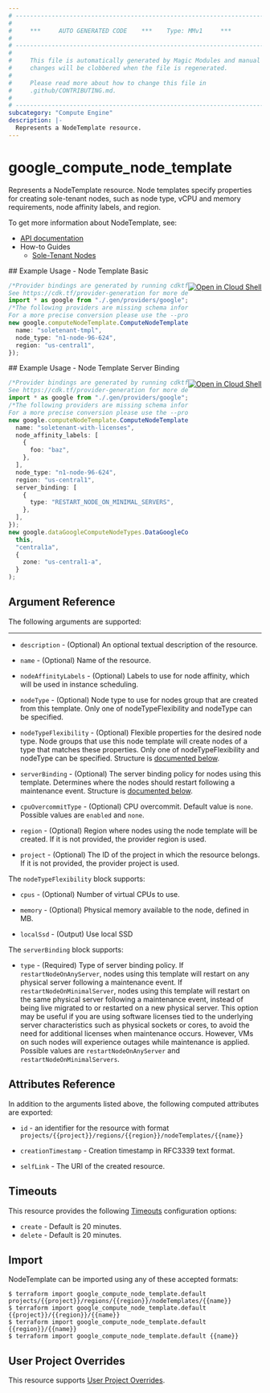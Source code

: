```yaml
---
# ----------------------------------------------------------------------------
#
#     ***     AUTO GENERATED CODE    ***    Type: MMv1     ***
#
# ----------------------------------------------------------------------------
#
#     This file is automatically generated by Magic Modules and manual
#     changes will be clobbered when the file is regenerated.
#
#     Please read more about how to change this file in
#     .github/CONTRIBUTING.md.
#
# ----------------------------------------------------------------------------
subcategory: "Compute Engine"
description: |-
  Represents a NodeTemplate resource.
---
```


# google\_compute\_node\_template

Represents a NodeTemplate resource. Node templates specify properties
for creating sole-tenant nodes, such as node type, vCPU and memory
requirements, node affinity labels, and region.

To get more information about NodeTemplate, see:

* [API documentation](https://cloud.google.com/compute/docs/reference/rest/v1/nodeTemplates)
* How-to Guides
  * [Sole-Tenant Nodes](https://cloud.google.com/compute/docs/nodes/)

<div class = "oics-button" style="float: right; margin: 0 0 -15px">
  <a href="https://console.cloud.google.com/cloudshell/open?cloudshell_git_repo=https%3A%2F%2Fgithub.com%2Fterraform-google-modules%2Fdocs-examples.git&cloudshell_working_dir=node_template_basic&cloudshell_image=gcr.io%2Fgraphite-cloud-shell-images%2Fterraform%3Alatest&open_in_editor=main.tf&cloudshell_print=.%2Fmotd&cloudshell_tutorial=.%2Ftutorial.md" target="_blank">
    <img alt="Open in Cloud Shell" src="//gstatic.com/cloudssh/images/open-btn.svg" style="max-height: 44px; margin: 32px auto; max-width: 100%;">
  </a>
</div>
## Example Usage - Node Template Basic

```typescript
/*Provider bindings are generated by running cdktf get.
See https://cdk.tf/provider-generation for more details.*/
import * as google from "./.gen/providers/google";
/*The following providers are missing schema information and might need manual adjustments to synthesize correctly: google.
For a more precise conversion please use the --provider flag in convert.*/
new google.computeNodeTemplate.ComputeNodeTemplate(this, "template", {
  name: "soletenant-tmpl",
  node_type: "n1-node-96-624",
  region: "us-central1",
});

```

<div class = "oics-button" style="float: right; margin: 0 0 -15px">
  <a href="https://console.cloud.google.com/cloudshell/open?cloudshell_git_repo=https%3A%2F%2Fgithub.com%2Fterraform-google-modules%2Fdocs-examples.git&cloudshell_working_dir=node_template_server_binding&cloudshell_image=gcr.io%2Fgraphite-cloud-shell-images%2Fterraform%3Alatest&open_in_editor=main.tf&cloudshell_print=.%2Fmotd&cloudshell_tutorial=.%2Ftutorial.md" target="_blank">
    <img alt="Open in Cloud Shell" src="//gstatic.com/cloudssh/images/open-btn.svg" style="max-height: 44px; margin: 32px auto; max-width: 100%;">
  </a>
</div>
## Example Usage - Node Template Server Binding

```typescript
/*Provider bindings are generated by running cdktf get.
See https://cdk.tf/provider-generation for more details.*/
import * as google from "./.gen/providers/google";
/*The following providers are missing schema information and might need manual adjustments to synthesize correctly: google.
For a more precise conversion please use the --provider flag in convert.*/
new google.computeNodeTemplate.ComputeNodeTemplate(this, "template", {
  name: "soletenant-with-licenses",
  node_affinity_labels: [
    {
      foo: "baz",
    },
  ],
  node_type: "n1-node-96-624",
  region: "us-central1",
  server_binding: [
    {
      type: "RESTART_NODE_ON_MINIMAL_SERVERS",
    },
  ],
});
new google.dataGoogleComputeNodeTypes.DataGoogleComputeNodeTypes(
  this,
  "central1a",
  {
    zone: "us-central1-a",
  }
);

```

## Argument Reference

The following arguments are supported:

***

*   `description` -
    (Optional)
    An optional textual description of the resource.

*   `name` -
    (Optional)
    Name of the resource.

*   `nodeAffinityLabels` -
    (Optional)
    Labels to use for node affinity, which will be used in
    instance scheduling.

*   `nodeType` -
    (Optional)
    Node type to use for nodes group that are created from this template.
    Only one of nodeTypeFlexibility and nodeType can be specified.

*   `nodeTypeFlexibility` -
    (Optional)
    Flexible properties for the desired node type. Node groups that
    use this node template will create nodes of a type that matches
    these properties. Only one of nodeTypeFlexibility and nodeType can
    be specified.
    Structure is [documented below](#nested_node_type_flexibility).

*   `serverBinding` -
    (Optional)
    The server binding policy for nodes using this template. Determines
    where the nodes should restart following a maintenance event.
    Structure is [documented below](#nested_server_binding).

*   `cpuOvercommitType` -
    (Optional)
    CPU overcommit.
    Default value is `none`.
    Possible values are `enabled` and `none`.

*   `region` -
    (Optional)
    Region where nodes using the node template will be created.
    If it is not provided, the provider region is used.

*   `project` - (Optional) The ID of the project in which the resource belongs.
    If it is not provided, the provider project is used.

<a name="nested_node_type_flexibility"></a>The `nodeTypeFlexibility` block supports:

*   `cpus` -
    (Optional)
    Number of virtual CPUs to use.

*   `memory` -
    (Optional)
    Physical memory available to the node, defined in MB.

*   `localSsd` -
    (Output)
    Use local SSD

<a name="nested_server_binding"></a>The `serverBinding` block supports:

* `type` -
  (Required)
  Type of server binding policy. If `restartNodeOnAnyServer`,
  nodes using this template will restart on any physical server
  following a maintenance event.
  If `restartNodeOnMinimalServer`, nodes using this template
  will restart on the same physical server following a maintenance
  event, instead of being live migrated to or restarted on a new
  physical server. This option may be useful if you are using
  software licenses tied to the underlying server characteristics
  such as physical sockets or cores, to avoid the need for
  additional licenses when maintenance occurs. However, VMs on such
  nodes will experience outages while maintenance is applied.
  Possible values are `restartNodeOnAnyServer` and `restartNodeOnMinimalServers`.

## Attributes Reference

In addition to the arguments listed above, the following computed attributes are exported:

*   `id` - an identifier for the resource with format `projects/{{project}}/regions/{{region}}/nodeTemplates/{{name}}`

*   `creationTimestamp` -
    Creation timestamp in RFC3339 text format.

*   `selfLink` - The URI of the created resource.

## Timeouts

This resource provides the following
[Timeouts](https://developer.hashicorp.com/terraform/plugin/sdkv2/resources/retries-and-customizable-timeouts) configuration options:

* `create` - Default is 20 minutes.
* `delete` - Default is 20 minutes.

## Import

NodeTemplate can be imported using any of these accepted formats:

```console
$ terraform import google_compute_node_template.default projects/{{project}}/regions/{{region}}/nodeTemplates/{{name}}
$ terraform import google_compute_node_template.default {{project}}/{{region}}/{{name}}
$ terraform import google_compute_node_template.default {{region}}/{{name}}
$ terraform import google_compute_node_template.default {{name}}
```

## User Project Overrides

This resource supports [User Project Overrides](https://registry.terraform.io/providers/hashicorp/google/latest/docs/guides/provider_reference#user_project_override).

